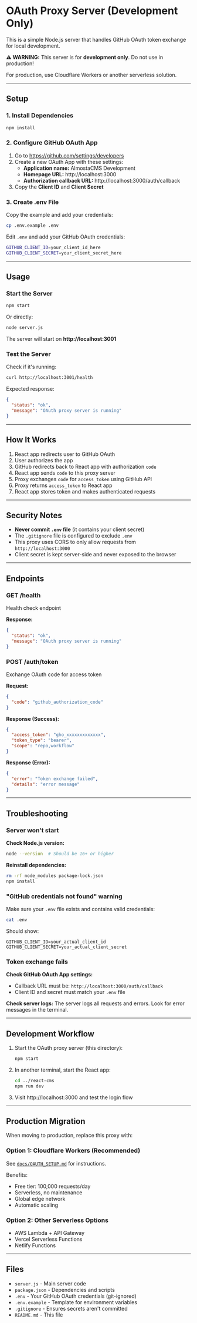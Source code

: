# OAuth Proxy Server (Development Only)

This is a simple Node.js server that handles GitHub OAuth token exchange for local development.

**⚠️ WARNING:** This server is for **development only**. Do not use in production!

For production, use Cloudflare Workers or another serverless solution.

---

## Setup

### 1. Install Dependencies

```bash
npm install
```

### 2. Configure GitHub OAuth App

1. Go to https://github.com/settings/developers
2. Create a new OAuth App with these settings:
   - **Application name:** AlmostaCMS Development
   - **Homepage URL:** http://localhost:3000
   - **Authorization callback URL:** http://localhost:3000/auth/callback
3. Copy the **Client ID** and **Client Secret**

### 3. Create .env File

Copy the example and add your credentials:

```bash
cp .env.example .env
```

Edit `.env` and add your GitHub OAuth credentials:

```bash
GITHUB_CLIENT_ID=your_client_id_here
GITHUB_CLIENT_SECRET=your_client_secret_here
```

---

## Usage

### Start the Server

```bash
npm start
```

Or directly:

```bash
node server.js
```

The server will start on **http://localhost:3001**

### Test the Server

Check if it's running:

```bash
curl http://localhost:3001/health
```

Expected response:
```json
{
  "status": "ok",
  "message": "OAuth proxy server is running"
}
```

---

## How It Works

1. React app redirects user to GitHub OAuth
2. User authorizes the app
3. GitHub redirects back to React app with authorization `code`
4. React app sends `code` to this proxy server
5. Proxy exchanges `code` for `access_token` using GitHub API
6. Proxy returns `access_token` to React app
7. React app stores token and makes authenticated requests

---

## Security Notes

- **Never commit `.env` file** (it contains your client secret)
- The `.gitignore` file is configured to exclude `.env`
- This proxy uses CORS to only allow requests from `http://localhost:3000`
- Client secret is kept server-side and never exposed to the browser

---

## Endpoints

### GET /health
Health check endpoint

**Response:**
```json
{
  "status": "ok",
  "message": "OAuth proxy server is running"
}
```

### POST /auth/token
Exchange OAuth code for access token

**Request:**
```json
{
  "code": "github_authorization_code"
}
```

**Response (Success):**
```json
{
  "access_token": "gho_xxxxxxxxxxxxx",
  "token_type": "bearer",
  "scope": "repo,workflow"
}
```

**Response (Error):**
```json
{
  "error": "Token exchange failed",
  "details": "error message"
}
```

---

## Troubleshooting

### Server won't start

**Check Node.js version:**
```bash
node --version  # Should be 16+ or higher
```

**Reinstall dependencies:**
```bash
rm -rf node_modules package-lock.json
npm install
```

### "GitHub credentials not found" warning

Make sure your `.env` file exists and contains valid credentials:

```bash
cat .env
```

Should show:
```
GITHUB_CLIENT_ID=your_actual_client_id
GITHUB_CLIENT_SECRET=your_actual_client_secret
```

### Token exchange fails

**Check GitHub OAuth App settings:**
- Callback URL must be: `http://localhost:3000/auth/callback`
- Client ID and secret must match your `.env` file

**Check server logs:**
The server logs all requests and errors. Look for error messages in the terminal.

---

## Development Workflow

1. Start the OAuth proxy server (this directory):
   ```bash
   npm start
   ```

2. In another terminal, start the React app:
   ```bash
   cd ../react-cms
   npm run dev
   ```

3. Visit http://localhost:3000 and test the login flow

---

## Production Migration

When moving to production, replace this proxy with:

### Option 1: Cloudflare Workers (Recommended)

See [`docs/OAUTH_SETUP.md`](../docs/OAUTH_SETUP.md) for instructions.

Benefits:
- Free tier: 100,000 requests/day
- Serverless, no maintenance
- Global edge network
- Automatic scaling

### Option 2: Other Serverless Options

- AWS Lambda + API Gateway
- Vercel Serverless Functions
- Netlify Functions

---

## Files

- `server.js` - Main server code
- `package.json` - Dependencies and scripts
- `.env` - Your GitHub OAuth credentials (git-ignored)
- `.env.example` - Template for environment variables
- `.gitignore` - Ensures secrets aren't committed
- `README.md` - This file
